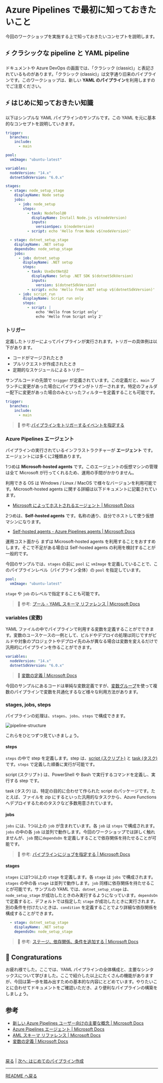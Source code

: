 # Azure Pipelines で最初に知っておきたいこと

今回のワークショップを実施する上で知っておきたいコンセプトを説明します。

## ⚡ クラシックな pipeline と YAML pipeline

ドキュメントや Azure DevOps の画面では、「クラシック (classic)」と表記されているものがあります。「クラシック (classic)」は文字通り旧来のパイプラインです。このワークショップは、新しい **YAML のパイプライン**を利用しますのでご注意ください。

## ⚡ はじめに知っておきたい知識

以下はシンプルな YAML パイプラインのサンプルです。この YAML を元に基本的なコンセプトを説明していきます。

```yaml
trigger:
  branches:
    include:
      - main

pool:
  vmImage: "ubuntu-latest"

variables:
  nodeVersion: "14.x"
  dotnetSdkVersion: "6.0.x"

stages:
  - stage: node_setup_stage
    displayName: Node setup
    jobs:
      - job: node_setup
        steps:
          - task: NodeTool@0
            displayName: Install Node.js v$(nodeVersion)
            inputs:
              versionSpec: $(nodeVersion)
          - script: echo 'Hello from Node v$(nodeVersion)'

  - stage: dotnet_setup_stage
    displayName: .NET setup
    dependsOn: node_setup_stage
    jobs:
      - job: dotnet_setup
        displayName: .NET setup
        steps:
          - task: UseDotNet@2
            displayName: Setup .NET SDK $(dotnetSdkVersion)
            inputs:
              version: $(dotnetSdkVersion)
          - script: echo 'Hello from .NET setup v$(dotnetSdkVersion)'
      - job: script_run
        displayName: Script run only
        steps:
          - script: |
              echo 'Hello from Script only'
              echo 'Hello from Script only 2'
```


### トリガー

定義したトリガーによってパイプラインが実行されます。トリガーの具体例は以下があります。

- コードがマージされたとき
- プルリクエストが作成されたとき
- 定期的なスケジュールによるトリガー

サンプルコードの先頭で `trigger` が定義されています。この定義だと、`main` ブランチに変更があった場合にパイプラインがトリガーされます。特定のフォルダー配下に変更があった場合のみといったフィルターを定義することも可能です。

```yml
trigger:
  branches:
    include:
      - main
```


> 🔖 参考:[パイプラインをトリガーするイベントを指定する](https://docs.microsoft.com/ja-jp/azure/devops/pipelines/build/triggers?view=azure-devops)


### Azure Pipelines エージェント

パイプラインの実行されているインフラストラクチャーが **エージェント** です。エージェントには多くに2種類あります。

1つめは **Microsoft-hosted agents** です。このエージェントの仮想マシンの管理は全て Microsoft が行ってくれるため、運用の手間がかかりません。

利用できる OS は Windows / Linux / MacOS で様々なバージョンを利用可能です。Microsoft-hosted agents に関する詳細は以下ドキュメントに記載されています。

- [Microsoft によってホストされるエージェント | Microsoft Docs](https://docs.microsoft.com/ja-jp/azure/devops/pipelines/agents/hosted?view=azure-devops&tabs=yaml)


2つめは、**Self-hosted agents** です。名称の通り、自分でホストして使う仮想マシンになります。

- [Self-hosted agents - Azure Pipelines agents | Microsoft Docs](https://docs.microsoft.com/ja-jp/azure/devops/pipelines/agents/agents?view=azure-devops&tabs=browser#install)

運用コスト面から まずは Microsoft-hosted agents を利用することをおすすめします。そこで不足がある場合は Self-hosted agents の利用を検討することが一般的です。

今回のサンプルでは、`stages` の前に `pool` に `vmImage` を定義していることで、このパイプラインレベル（パイプライン全体）の `pool` を指定しています。

```yml
pool:
  vmImage: "ubuntu-latest"
```

`stage` や `job` のレベルで指定することも可能です。

> 🔖 参考: [プール - YAML スキーマ リファレンス | Microsoft Docs](https://docs.microsoft.com/ja-jp/azure/devops/pipelines/yaml-schema?view=azure-devops&tabs=schema%2Cparameter-schema#pool)


### variables (変数)

YAML ファイルの中でパイプラインで利用する変数を定義することがでできます。変数のユースケースの一例として、ビルドやデプロイの処理は同じですがビルドや対象のプロジェクトやデプロイ先のみが異なる場合は変数を変えるだけで汎用的にパイプラインを作ることができます。

```yml
variables:
  nodeVersion: "14.x"
  dotnetSdkVersion: "6.0.x"
```

> 🔖 [変数の定義 | Microsoft Docs](https://docs.microsoft.com/ja-jp/azure/devops/pipelines/process/variables?view=azure-devops&tabs=yaml%2Cbatch)


今回のサンプルにあるコードは単純な変数定義ですが、[変数グループ](https://docs.microsoft.com/ja-jp/azure/devops/pipelines/library/variable-groups?view=azure-devops&tabs=yaml)を使って複数のパイプラインで変数を共通化するなど様々な利用方法があります。

### stages, jobs, steps


パイプラインの処理は、`stages`、`jobs`、`steps` で構成できます。

![pipeline-structure](./images/pipeline-structure.png)

これらをひとつずつ見ていきましょう。

#### steps

`steps` の中で step を定義します。step は、[script (スクリプト)](https://docs.microsoft.com/ja-jp/azure/devops/pipelines/get-started/key-pipelines-concepts?view=azure-devops#script) と [task (タスク)](https://docs.microsoft.com/ja-jp/azure/devops/pipelines/get-started/key-pipelines-concepts?view=azure-devops#task) です。`steps` で定義した順番に実行が可能です。

script (スクリプト) は、PowerShell や Bash で実行するコマンドを定義し、実行する step です。

task (タスク) は、特定の目的に合わせて作られた script のパッケージです。たとえば、ファイルを zip にするといった汎用的なタスクから、Azure Functions へデプロイするためのタスクなど多数用意されています。

#### jobs

`jobs` には、1つ以上の `job` が含まれています。各 `job` は `steps` で構成されます。`jobs` の中の各 `job` は並列で動作します。今回のワークショップでは詳しく触れませんが、`job` 間に`dependsOn` を定義しすることで依存関係を持たせることが可能です。

> 🔖 参考: [パイプラインにジョブを指定する | Microsoft Docs](https://docs.microsoft.com/ja-jp/azure/devops/pipelines/process/phases?view=azure-devops&tabs=yaml)


#### stages

`stages` には1つ以上の `stage` を定義します。各 `stage` は `jobs` で構成されます。`stages` の中の各 `stage` は並列で動作します。`job` 同様に依存関係を持たせることが可能です。サンプルの YAML では、`dotnet_setup_stage` は、`node_setup_stage` が成功したときのみ実行するようになっています。`dependsOn` で定義すると、デフォルトでは指定した `stage` が成功したときに実行されます。別の条件を付けたいときは、`condition` を定義することでより詳細な依存関係を構成することができます。

```yml
  - stage: dotnet_setup_stage
    displayName: .NET setup
    dependsOn: node_setup_stage
```

> 🔖 参考: [ステージ、依存関係、条件を追加する | Microsoft Docs](https://docs.microsoft.com/ja-jp/azure/devops/pipelines/process/stages?view=azure-devops&tabs=yaml)


## 🎉 Congraturations

お疲れ様でした。ここでは、YAML パイプラインの全体構成と、主要なシンタックスについて学びました。ここで紹介した以上にたくさんの機能がありますが、今回は第一歩を踏み出すための基本的な内容にとどめています。やりたいことに合わせてドキュメントをご確認いただき、より便利なパイプラインの構築をしましょう。


## 参考

- [新しい Azure Pipelines ユーザー向けの主要な概念 | Microsoft Docs](https://docs.microsoft.com/ja-jp/azure/devops/pipelines/get-started/key-pipelines-concepts?view=azure-devops)
- [Azure Pipelines エージェント | Microsoft Docs](https://docs.microsoft.com/ja-jp/azure/devops/pipelines/agents/agents?view=azure-devops&tabs=browser)
- [AML スキーマ リファレンス | Microsoft Docs](https://docs.microsoft.com/ja-jp/azure/devops/pipelines/yaml-schema?view=azure-devops&tabs=schema%2Cparameter-schema)
- [変数の定義 | Microsoft Docs](https://docs.microsoft.com/ja-jp/azure/devops/pipelines/process/variables?view=azure-devops&tabs=yaml%2Cbatch)


<br>

[戻る](./1_why-devops.md) | [次へ: はじめてのパイプライン作成](./3_create-pipeline.md)

---

[README へ戻る](../README.md)